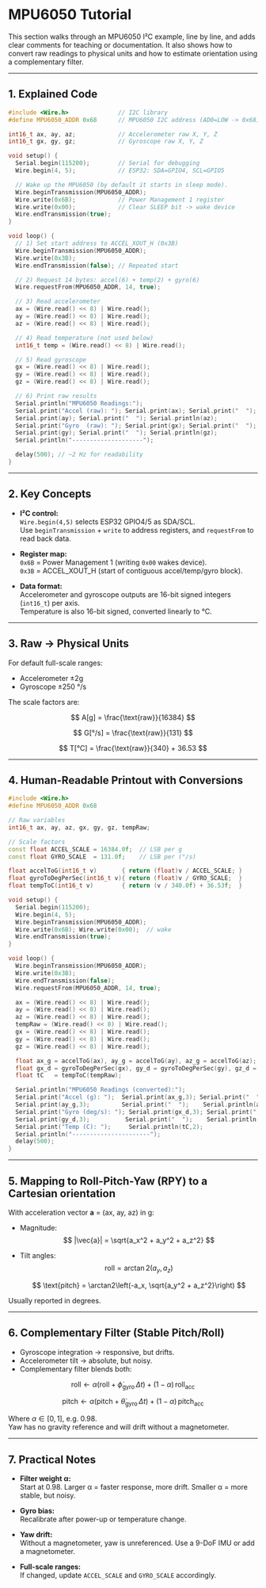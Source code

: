 # MPU6050 Tutorial

This section walks through an MPU6050 I²C example, line by line, and adds clear comments for teaching or documentation. It also shows how to convert raw readings to physical units and how to estimate orientation using a complementary filter.

---

## 1. Explained Code 

```cpp
#include <Wire.h>              // I2C library
#define MPU6050_ADDR 0x68      // MPU6050 I2C address (AD0=LOW -> 0x68)

int16_t ax, ay, az;            // Accelerometer raw X, Y, Z
int16_t gx, gy, gz;            // Gyroscope raw X, Y, Z

void setup() {
  Serial.begin(115200);        // Serial for debugging
  Wire.begin(4, 5);            // ESP32: SDA=GPIO4, SCL=GPIO5

  // Wake up the MPU6050 (by default it starts in sleep mode).
  Wire.beginTransmission(MPU6050_ADDR);
  Wire.write(0x6B);            // Power Management 1 register
  Wire.write(0x00);            // Clear SLEEP bit -> wake device
  Wire.endTransmission(true);
}

void loop() {
  // 1) Set start address to ACCEL_XOUT_H (0x3B)
  Wire.beginTransmission(MPU6050_ADDR);
  Wire.write(0x3B);
  Wire.endTransmission(false); // Repeated start

  // 2) Request 14 bytes: accel(6) + temp(2) + gyro(6)
  Wire.requestFrom(MPU6050_ADDR, 14, true);

  // 3) Read accelerometer
  ax = (Wire.read() << 8) | Wire.read();
  ay = (Wire.read() << 8) | Wire.read();
  az = (Wire.read() << 8) | Wire.read();

  // 4) Read temperature (not used below)
  int16_t temp = (Wire.read() << 8) | Wire.read();

  // 5) Read gyroscope
  gx = (Wire.read() << 8) | Wire.read();
  gy = (Wire.read() << 8) | Wire.read();
  gz = (Wire.read() << 8) | Wire.read();

  // 6) Print raw results
  Serial.println("MPU6050 Readings:");
  Serial.print("Accel (raw): "); Serial.print(ax); Serial.print("  ");
  Serial.print(ay); Serial.print("  "); Serial.println(az);
  Serial.print("Gyro  (raw): "); Serial.print(gx); Serial.print("  ");
  Serial.print(gy); Serial.print("  "); Serial.println(gz);
  Serial.println("--------------------");

  delay(500); // ~2 Hz for readability
}
```

---

## 2. Key Concepts

- **I²C control:**  
  `Wire.begin(4,5)` selects ESP32 GPIO4/5 as SDA/SCL.  
  Use `beginTransmission` + `write` to address registers, and `requestFrom` to read back data.

- **Register map:**  
  `0x6B` = Power Management 1 (writing `0x00` wakes device).  
  `0x3B` = ACCEL_XOUT_H (start of contiguous accel/temp/gyro block).

- **Data format:**  
  Accelerometer and gyroscope outputs are 16-bit signed integers (`int16_t`) per axis.  
  Temperature is also 16-bit signed, converted linearly to °C.

---

## 3. Raw → Physical Units

For default full-scale ranges:

- Accelerometer ±2g  
- Gyroscope ±250 °/s  

The scale factors are:

$$
A[g] = \frac{\text{raw}}{16384}
$$

$$
G[°/s] = \frac{\text{raw}}{131}
$$

$$
T[°C] = \frac{\text{raw}}{340} + 36.53
$$

---

## 4. Human-Readable Printout with Conversions

```cpp
#include <Wire.h>
#define MPU6050_ADDR 0x68

// Raw variables
int16_t ax, ay, az, gx, gy, gz, tempRaw;

// Scale factors
const float ACCEL_SCALE = 16384.0f;  // LSB per g
const float GYRO_SCALE  = 131.0f;    // LSB per (°/s)

float accelToG(int16_t v)       { return (float)v / ACCEL_SCALE; }
float gyroToDegPerSec(int16_t v){ return (float)v / GYRO_SCALE;  }
float tempToC(int16_t v)        { return (v / 340.0f) + 36.53f;  }

void setup() {
  Serial.begin(115200);
  Wire.begin(4, 5);
  Wire.beginTransmission(MPU6050_ADDR);
  Wire.write(0x6B); Wire.write(0x00);  // wake
  Wire.endTransmission(true);
}

void loop() {
  Wire.beginTransmission(MPU6050_ADDR);
  Wire.write(0x3B);
  Wire.endTransmission(false);
  Wire.requestFrom(MPU6050_ADDR, 14, true);

  ax = (Wire.read() << 8) | Wire.read();
  ay = (Wire.read() << 8) | Wire.read();
  az = (Wire.read() << 8) | Wire.read();
  tempRaw = (Wire.read() << 8) | Wire.read();
  gx = (Wire.read() << 8) | Wire.read();
  gy = (Wire.read() << 8) | Wire.read();
  gz = (Wire.read() << 8) | Wire.read();

  float ax_g = accelToG(ax), ay_g = accelToG(ay), az_g = accelToG(az);
  float gx_d = gyroToDegPerSec(gx), gy_d = gyroToDegPerSec(gy), gz_d = gyroToDegPerSec(gz);
  float tC   = tempToC(tempRaw);

  Serial.println("MPU6050 Readings (converted):");
  Serial.print("Accel (g): ");  Serial.print(ax_g,3); Serial.print("  ");
  Serial.print(ay_g,3);         Serial.print("  ");    Serial.println(az_g,3);
  Serial.print("Gyro (deg/s): "); Serial.print(gx_d,3); Serial.print("  ");
  Serial.print(gy_d,3);          Serial.print("  ");    Serial.println(gz_d,3);
  Serial.print("Temp (C): ");     Serial.println(tC,2);
  Serial.println("----------------------");
  delay(500);
}
```

---

## 5. Mapping to Roll-Pitch-Yaw (RPY)  to a Cartesian orientation

With acceleration vector **a** = (ax, ay, az) in g:

- Magnitude:  
  $$
  |\vec{a}| = \sqrt{a_x^2 + a_y^2 + a_z^2}
  $$

- Tilt angles:  
  $$
  \text{roll} = \arctan2(a_y, a_z)
  $$

  $$
  \text{pitch} = \arctan2\left(-a_x, \sqrt{a_y^2 + a_z^2}\right)
  $$

Usually reported in degrees.

---

## 6. Complementary Filter (Stable Pitch/Roll)

- Gyroscope integration → responsive, but drifts.  
- Accelerometer tilt → absolute, but noisy.  
- Complementary filter blends both:

$$
\text{roll} \leftarrow \alpha(\text{roll} + \dot\phi_\text{gyro}\,\Delta t) + (1-\alpha)\,\text{roll}_\text{acc}
$$

$$
\text{pitch} \leftarrow \alpha(\text{pitch} + \dot\theta_\text{gyro}\,\Delta t) + (1-\alpha)\,\text{pitch}_\text{acc}
$$

Where $\alpha \in [0,1]$, e.g. 0.98.  
Yaw has no gravity reference and will drift without a magnetometer.

---

## 7. Practical Notes

- **Filter weight α:**  
  Start at 0.98. Larger α = faster response, more drift. Smaller α = more stable, but noisy.  

- **Gyro bias:**  
  Recalibrate after power-up or temperature change.  

- **Yaw drift:**  
  Without a magnetometer, yaw is unreferenced. Use a 9-DoF IMU or add a magnetometer.  

- **Full-scale ranges:**  
  If changed, update `ACCEL_SCALE` and `GYRO_SCALE` accordingly.  


